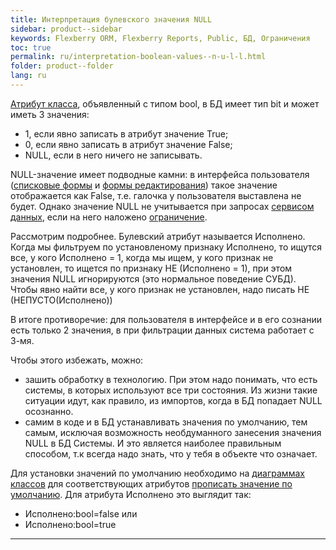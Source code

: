 ```yaml
---
title: Интерпретация булевского значения NULL
sidebar: product--sidebar
keywords: Flexberry ORM, Flexberry Reports, Public, БД, Ограничения
toc: true
permalink: ru/interpretation-boolean-values--n-u-l-l.html
folder: product--folder
lang: ru
---
```


[Атрибут класса](attributes-class-data.html), объявленный с типом bool, в БД имеет тип bit и может иметь 3 значения:
* 1, если явно записать в атрибут значение True;
* 0, если явно записать в атрибут значение False;
* NULL, если в него ничего не записывать.

NULL-значение имеет подводные камни: в интерфейса пользователя ([списковые формы](Формы-списка-классы-со-стереотипом-listform.html) и [формы редактирования](Формы-редактирования-классы-со-стереотипом-editform.html)) такое значение отображается как False, т.е. галочка у пользователя выставлена не будет. Однако значение NULL не учитывается при запросах [сервисом данных](data-service.html), если на него наложено [ограничение](limitation.html).

Рассмотрим подробнее. Булевский атрибут называется Исполнено. Когда мы фильтруем по установленому признаку Исполнено, то ищутся все, у кого Исполнено = 1, когда мы ищем, у кого признак не установлен, то ищется по признаку НЕ (Исполнено = 1), при этом значения NULL игнорируются (это нормальное поведение СУБД). Чтобы явно найти все, у кого признак не установлен, надо писать НЕ (НЕПУСТО(Исполнено))

В итоге противоречие: для пользователя в интерфейсе и в его сознании есть только 2 значения, в при фильтрации данных система работает с 3-мя.

Чтобы этого избежать, можно:
* зашить обработку в технологию. При этом надо понимать, что есть системы, в которых используют все три состояния. Из жизни такие ситуации идут, как правило, из импортов, когда в БД попадает NULL осознанно. 
* самим в коде и в БД устанавливать значения по умолчанию, тем самым, исключая возможность необдуманного занесения значения NULL в БД Системы. И это является наиболее правильным способом, т.к всегда надо знать, что у тебя в объекте что означает.

Для установки значений по умолчанию необходимо на [диаграммах классов](class-diagram.html) для соответствующих атрибутов [прописать значение по умолчанию](features-of-dafault-value-assignment.html). Для атрибута Исполнено это выглядит так:
* Исполнено:bool=false или 
* Исполнено:bool=true

----
